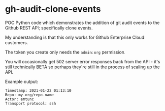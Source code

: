 # gh-audit-clone-events

POC Python code which demonstrates the addition of git audit events to the Github REST API; specifically clone events.

My understanding is that this only works for Github Enterprise Cloud customers.

The token you create only needs the `admin:org` permission.

You will occasionally get 502 server error responses back from the API - it's still technically BETA so perhaps they're still in the process of scaling up the API.

Example output:

```
Timestamp: 2021-01-22 01:13:10
Repo: my-org/repo-name
Actor: emtunc
Transport protocol: ssh
```
